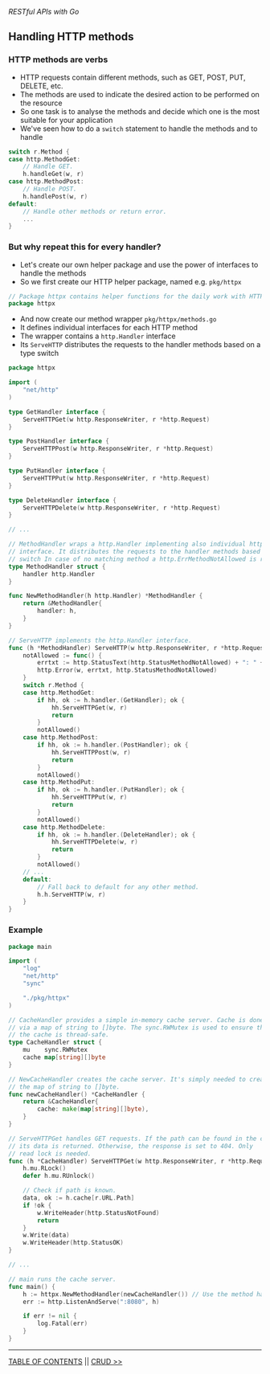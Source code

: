 *RESTful APIs with Go*

## Handling HTTP methods

### HTTP methods are verbs

* HTTP requests contain different methods, such as GET, POST, PUT, DELETE, etc.
* The methods are used to indicate the desired action to be performed on the resource
* So one task is to analyse the methods and decide which one is the most suitable for your application
* We've seen how to do a `switch` statement to handle the methods and to handle

```go
switch r.Method {
case http.MethodGet:
    // Handle GET.
    h.handleGet(w, r)
case http.MethodPost:
    // Handle POST.
    h.handlePost(w, r)
default:
    // Handle other methods or return error.
    ...
}
```

### But why repeat this for every handler?

* Let's create our own helper package and use the power of interfaces to handle the methods
* So we first create our HTTP helper package, named e.g. `pkg/httpx`

```go
// Package httpx contains helper functions for the daily work with HTTP.
package httpx
``` 

* And now create our method wrapper `pkg/httpx/methods.go`
* It defines individual interfaces for each HTTP method
* The wrapper contains a `http.Handler` interface
* Its `ServeHTTP` distributes the requests to the handler methods based on a type switch

```go
package httpx

import (
    "net/http"
)

type GetHandler interface {
    ServeHTTPGet(w http.ResponseWriter, r *http.Request)
}

type PostHandler interface {
    ServeHTTPPost(w http.ResponseWriter, r *http.Request)
}

type PutHandler interface {
    ServeHTTPPut(w http.ResponseWriter, r *http.Request)
}

type DeleteHandler interface {
    ServeHTTPDelete(w http.ResponseWriter, r *http.Request)
}

// ...

// MethodHandler wraps a http.Handler implementing also individual httpx handler
// interface. It distributes the requests to the handler methods based on a type
// switch In case of no matching method a http.ErrMethodNotAllowed is returned.
type MethodHandler struct {
    handler http.Handler
}

func NewMethodHandler(h http.Handler) *MethodHandler {
    return &MethodHandler{
        handler: h,
    }
}

// ServeHTTP implements the http.Handler interface.
func (h *MethodHandler) ServeHTTP(w http.ResponseWriter, r *http.Request) {
	notAllowed := func() {
		errtxt := http.StatusText(http.StatusMethodNotAllowed) + ": " + r.Method
		http.Error(w, errtxt, http.StatusMethodNotAllowed)
	}
	switch r.Method {
	case http.MethodGet:
		if hh, ok := h.handler.(GetHandler); ok {
			hh.ServeHTTPGet(w, r)
			return
		}
		notAllowed()
	case http.MethodPost:
		if hh, ok := h.handler.(PostHandler); ok {
			hh.ServeHTTPPost(w, r)
			return
		}
		notAllowed()
	case http.MethodPut:
		if hh, ok := h.handler.(PutHandler); ok {
			hh.ServeHTTPPut(w, r)
			return
		}
		notAllowed()
	case http.MethodDelete:
		if hh, ok := h.handler.(DeleteHandler); ok {
			hh.ServeHTTPDelete(w, r)
			return
		}
		notAllowed()
    // ...
    default:
        // Fall back to default for any other method.
        h.h.ServeHTTP(w, r)
    }
}
```

### Example

```go
package main

import (
    "log"
    "net/http"
    "sync"

    "./pkg/httpx"
)

// CacheHandler provides a simple in-memory cache server. Cache is done
// via a map of string to []byte. The sync.RWMutex is used to ensure that
// the cache is thread-safe.
type CacheHandler struct {
    mu    sync.RWMutex
    cache map[string][]byte
}

// NewCacheHandler creates the cache server. It's simply needed to create
// the map of string to []byte.
func newCacheHandler() *CacheHandler {
    return &CacheHandler{
        cache: make(map[string][]byte),
    }
}

// ServeHTTPGet handles GET requests. If the path can be found in the cache,
// its data is returned. Otherwise, the response is set to 404. Only
// read lock is needed.
func (h *CacheHandler) ServeHTTPGet(w http.ResponseWriter, r *http.Request) {
    h.mu.RLock()
    defer h.mu.RUnlock()

    // Check if path is known.
    data, ok := h.cache[r.URL.Path]
    if !ok {
        w.WriteHeader(http.StatusNotFound)
        return
    }
    w.Write(data)
    w.WriteHeader(http.StatusOK)
}

// ...

// main runs the cache server.
func main() {
    h := httpx.NewMethodHandler(newCacheHandler()) // Use the method handler as wrapper.
    err := http.ListenAndServe(":8080", h)

    if err != nil {
        log.Fatal(err)
    }
}
```

---

[TABLE OF CONTENTS](../README.md) || [CRUD >>](crud.md)

